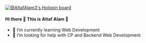[![@AltafAlam3's Holopin board](https://holopin.me/altafalam3)](https://holopin.io/@altafalam3)

#### Hi there 👋  This is **Altaf Alam** 🚀
- 🌱 I’m currently learning Web Development
- 🤔 I’m looking for help with CP and Backend Web Development


<!--

- 🔭 I’m currently working on ...
- 👯 I’m looking to collaborate on ...

- 💬 Ask me about ...
- 📫 How to reach me: ...
- 😄 Pronouns: ...
- ⚡ Fun fact: ...

-->
